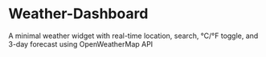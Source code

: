 # Weather-Dashboard
A minimal weather widget with real-time location, search, °C/°F toggle, and 3-day forecast using OpenWeatherMap API

